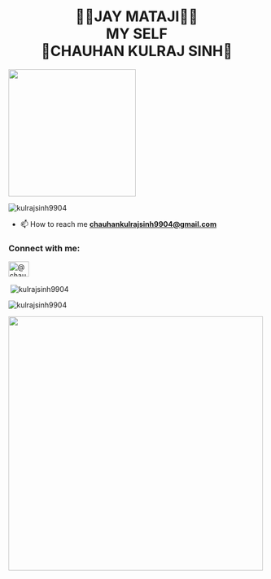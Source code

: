 <h1 align="center">🙏🏻JAY MATAJI🙏🏻<br>MY SELF</br>👑CHAUHAN KULRAJ SINH👑</br></h1>
<img align="center" atl="coding" width="250" src="https://imgs.search.brave.com/dGqTGyHvLpS70fTvDls-k55j1bQ6u6vmrajM4pKNnpY/rs:fit:260:225:1/g:ce/aHR0cHM6Ly90c2U0/Lm1tLmJpbmcubmV0/L3RoP2lkPU9JUC43/dW5sYTBfNTMtUDNh/LXFCMWlLVmJnQUFB/QSZwaWQ9QXBp">
<p align="left"> <img src="https://komarev.com/ghpvc/?username=kulrajsinh9904&label=Profile%20views&color=0e75b6&style=flat&" alt="kulrajsinh9904" /> </p>

- 📫 How to reach me **chauhankulrajsinh9904@gmail.com**

<h3 align="left">Connect with me:</h3>
<p align="left">
<a href="https://instagram.com/@chauhan_kulrajsinh_9904" target="blank"><img align="center" src="https://raw.githubusercontent.com/rahuldkjain/github-profile-readme-generator/master/src/images/icons/Social/instagram.svg" alt="@chauhan_kulrajsinh_9904" height="30" width="40" /></a>
</p>

<p>&nbsp;<img align="center" src="https://github-readme-stats.vercel.app/api?username=kulrajsinh9904&show_icons=true&locale=en&theme=radical&hide_border=false" alt="kulrajsinh9904" /></p>

<p><img align="center" src="https://github-readme-streak-stats.herokuapp.com/?user=kulrajsinh9904&&theme=radical&hide_border=false" alt="kulrajsinh9904" /></p>

<img aling="right" atl="coding" width="500" src="https://holopin.me/chauhan_kulrajsinh">
